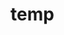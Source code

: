 # temp



























































































































































































































































































































































































